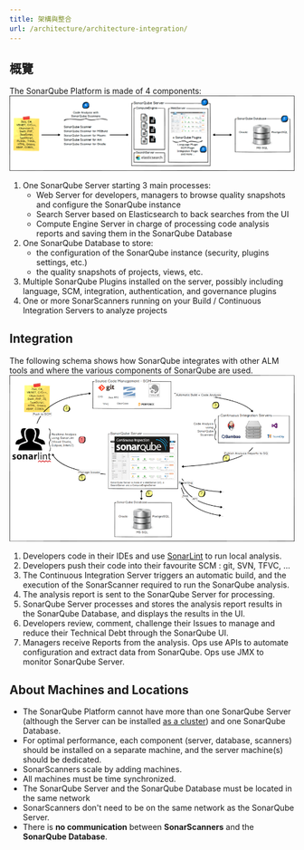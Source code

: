 ```yaml
---
title: 架構與整合
url: /architecture/architecture-integration/
---
```

## 概覽
The SonarQube Platform is made of 4 components:  
![SonarQube Platform.](/images/architecture-scanning.png)

1. One SonarQube Server starting 3 main processes:
    * Web Server for developers, managers to browse quality snapshots and configure the SonarQube instance
    * Search Server based on Elasticsearch to back searches from the UI
    * Compute Engine Server in charge of processing code analysis reports and saving them in the SonarQube Database
2. One SonarQube Database to store:
    * the configuration of the SonarQube instance (security, plugins settings, etc.)
    * the quality snapshots of projects, views, etc.
3. Multiple SonarQube Plugins installed on the server, possibly including language, SCM, integration, authentication, and governance plugins
4. One or more SonarScanners running on your Build / Continuous Integration Servers to analyze projects

## Integration
The following schema shows how SonarQube integrates with other ALM tools and where the various components of SonarQube are used.  
![SonarQube Integration.](/images/architecture-integrate.png)

1. Developers code in their IDEs and use [SonarLint](https://sonarlint.org) to run local analysis.
2. Developers push their code into their favourite SCM : git, SVN, TFVC, ...
3. The Continuous Integration Server triggers an automatic build, and the execution of the SonarScanner required to run the SonarQube analysis.
4. The analysis report is sent to the SonarQube Server for processing.
5. SonarQube Server processes and stores the analysis report results in the SonarQube Database, and displays the results in the UI.
6. Developers review, comment, challenge their Issues to manage and reduce their Technical Debt through the SonarQube UI.
7. Managers receive Reports from the analysis.
Ops use APIs to automate configuration and extract data from SonarQube.
Ops use JMX to monitor SonarQube Server.

## About Machines and Locations
* The SonarQube Platform cannot have more than one SonarQube Server (although the Server can be installed [as a cluster](/setup/install-cluster/)) and one SonarQube Database.
* For optimal performance, each component (server, database, scanners) should be installed on a separate machine, and the server machine(s) should be dedicated.
* SonarScanners scale by adding machines.
* All machines must be time synchronized.
* The SonarQube Server and the SonarQube Database must be located in the same network
* SonarScanners don't need to be on the same network as the SonarQube Server.
* There is **no communication** between **SonarScanners** and the **SonarQube Database**.
